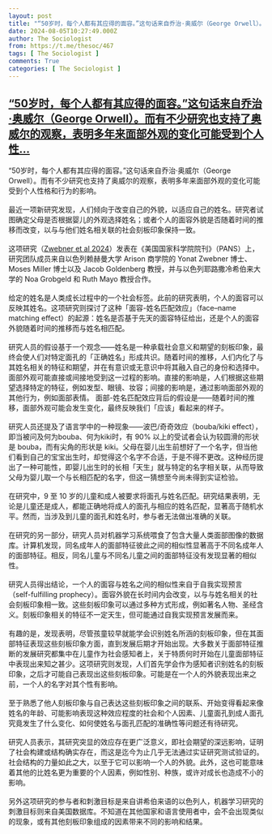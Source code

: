 ```yaml
---
layout: post
title: "“50岁时，每个人都有其应得的面容。”这句话来自乔治·奥威尔（George Orwell）。而有不少研究也支持了奥威尔的观察，表明多年来面部外观的变化可能受到个人性"
date: 2024-08-05T10:27:49.000Z
author: The Sociologist
from: https://t.me/thesoc/467
tags: [ The Sociologist ]
comments: True
categories: [ The Sociologist ]
---
```

<!--1722853669000-->
[“50岁时，每个人都有其应得的面容。”这句话来自乔治·奥威尔（George Orwell）。而有不少研究也支持了奥威尔的观察，表明多年来面部外观的变化可能受到个人性...](https://t.me/thesoc/467)
------

<div>
<p>“50岁时，每个人都有其应得的面容。”这句话来自乔治·奥威尔（George Orwell）。而有不少研究也支持了奥威尔的观察，表明多年来面部外观的变化可能受到个人性格和行为的影响。<br><br>最近一项新研究发现，人们倾向于改变自己的外貌，以适应自己的姓名。研究者试图确定父母是否根据婴儿的外观选择姓名；或者个人的面容外貌是否随着时间的推移而改变，以与与他们姓名相关联的社会刻板印象保持一致。<br><br>这项研究（<a href="https://t.me/thesoclib/483" target="_blank" rel="noopener" onclick="return confirm('Open this link?\n\n'+this.href);">Zwebner et al 2024</a>）发表在《美国国家科学院院刊》（PANS）上，研究团队成员来自以色列赖赫曼大学 Arison 商学院的 Yonat Zwebner 博士、Moses Miller 博士以及 Jacob Goldenberg 教授，并与以色列耶路撒冷希伯来大学的 Noa Grobgeld 和 Ruth Mayo 教授合作。<br><br>给定的姓名是人类成长过程中的一个社会标签。此前的研究表明，个人的面容可以反映其姓名。这项研究则探讨了这种「面容-姓名匹配效应」（face–name matching effect）的起源：姓名是否基于先天的面容特征给出，还是个人的面容外貌随着时间的推移而与姓名相匹配。<br><br>研究人员的假设基于一个观念——姓名是一种承载社会意义和期望的刻板印象，最终会使人们对特定面孔的「正确姓名」形成共识。随着时间的推移，人们内化了与其姓名相关的特征和期望，并在有意识或无意识中将其融入自己的身份和选择中。面部外观可能直接或间接地受到这一过程的影响。直接的影响是，人们根据这些期望选择特定的特征，例如发型、眼镜、妆容；间接的影响是，通过影响面部外观的其他行为，例如面部表情。 面部-姓名匹配效应背后的假设是——随着时间的推移，面部外观可能会发生变化，最终反映我们「应该」看起来的样子。<br><br>研究人员还提及了语言学中的一种现象——波巴/奇奇效应（bouba/kiki effect），即当被问及何为bouba、何为kiki时，有 90% 以上的受试者会认为较圆滑的形状是 bouba，而有尖角的形状是 kiki。父母在婴儿出生前想好了一个名字，但当他们看到自己的宝宝出生时，却觉得这个名字不合适，于是不得不更改。这种经历提出了一种可能性，即婴儿出生时的长相「天生」就与特定的名字相关联，从而导致父母为婴儿取一个与长相匹配的名字，但这一猜想至今尚未得到实证检验。<br><br>在研究中，9 至 10 岁的儿童和成人被要求将面孔与姓名匹配。研究结果表明，无论是儿童还是成人，都能正确地将成人的面孔与相应的姓名匹配，显著高于随机水平。然而，当涉及到儿童的面孔和姓名时，参与者无法做出准确的关联。<br><br>在研究的另一部分，研究人员对机器学习系统喂食了包含大量人类面部图像的数据库。计算机发现，同名成年人的面部特征彼此之间的相似性显著高于不同名成年人的面部特征。相反，同名儿童与不同名儿童之间的面部特征没有发现显著的相似性。<br><br>研究人员得出结论，一个人的面容与姓名之间的相似性来自于自我实现预言（self-fulfilling prophecy）。面容外貌在长时间内会改变，以与与姓名相关的社会刻板印象相一致。这些刻板印象可以通过多种方式形成，例如著名人物、圣经含义。刻板印象相关的特征不一定天生，但可能通过自我实现预言发展而来。<br><br>有趣的是，发现表明，尽管孩童较早就能学会识别姓名所涵的刻板印象，但在其面部特征表现这些刻板印象方面，直到发展后期才开始出现。大多数关于面部特征推断的发展研究都集中在儿童作为社会感知者上，关于特质何时开始在儿童面部特征中表现出来知之甚少。这项研究则发现，人们首先学会作为感知者识别姓名的刻板印象，之后才可能自己表现出这些刻板印象。可能是在一个人的外貌表现出来之前，一个人的名字对其个性有影响。<br><br>至于熟悉了他人刻板印象与自己表达这些刻板印象之间的联系、开始变得看起来像姓名的年龄、可能影响表现这种效应程度的社会和个人因素、儿童面孔到成人面孔究竟发生了什么变化、如何使姓名与面孔匹配的准确性等问题还有待研究。<br><br>研究人员表示，其研究突显的效应存在更广泛意义，即社会期望的深远影响，证明了社会构建或结构确实存在，而这是迄今为止几乎无法通过实证研究测试验证的。社会结构的力量如此之大，以至于它可以影响一个人的外貌。此外，这也可能意味着其他的比姓名更为重要的个人因素，例如性别、种族，或许对成长也造成不小的影响。<br><br>另外这项研究的参与者和刺激目标是来自讲希伯来语的以色列人，机器学习研究的刺激目标则来自美国数据库。不知道在其他国家和语言使用者中，会不会出现类似的现象，或有其他刻板印象组成的因素带来不同的影响和结果。</p>
</div>
